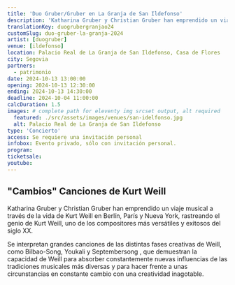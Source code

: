 ```yaml
---
title: 'Duo Gruber/Gruber en La Granja de San Ildefonso'
description: 'Katharina Gruber y Christian Gruber han emprendido un viaje musical a través de la vida de Kurt Weill en Berlín, París y Nueva York'
translationKey: duogrubergranjao24
customSlug: duo-gruber-la-granja-2024
artist: [duogruber]
venue: [ildefonso]
location: Palacio Real de La Granja de San Ildefonso, Casa de Flores
city: Segovia
partners:
  - patrimonio
date: 2024-10-13 13:00:00
opening: 2024-10-13 12:30:00
ending: 2024-10-13 14:30:00
deadline: 2024-10-04 11:00:00
calcDuration: 1.5
images: # complete path for eleventy img srcset output, alt required
  featured: ./src/assets/images/venues/san-idelfonso.jpg
  alt: Palacio Real de La Granja de San Ildefonso
type: 'Concierto'
access: Se requiere una invitación personal
infobox: Evento privado, sólo con invitación personal.
program:
ticketsale:
youtube:
---
```


## "Cambios" Canciones de Kurt Weill

Katharina Gruber y Christian Gruber han emprendido un viaje musical a través de la vida de Kurt Weill en Berlín, París y Nueva York, rastreando el genio de Kurt Weill, uno de los compositores más versátiles y exitosos del siglo XX.

Se interpretan grandes canciones de las distintas fases creativas de Weill, como Bilbao-Song, Youkali y Septembersong , que demuestran la capacidad de Weill para absorber constantemente nuevas influencias de las tradiciones musicales más diversas y para hacer frente a unas circunstancias en constante cambio con una creatividad inagotable.
